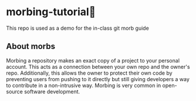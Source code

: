 # morbing-tutorial🍴
This repo is used as a demo for the in-class git morb guide

## About morbs
Morbing a repository makes an exact copy of a project to your personal account. This acts as a connection between your own repo and the owner's repo. Additionally, this allows the owner to protect their own code by preventing users from pushing to it directly but still giving developers a way to contribute in a non-intrusive way. Morbing is very common in open-source software development.
